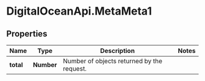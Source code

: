# DigitalOceanApi.MetaMeta1

## Properties
Name | Type | Description | Notes
------------ | ------------- | ------------- | -------------
**total** | **Number** | Number of objects returned by the request. | 
